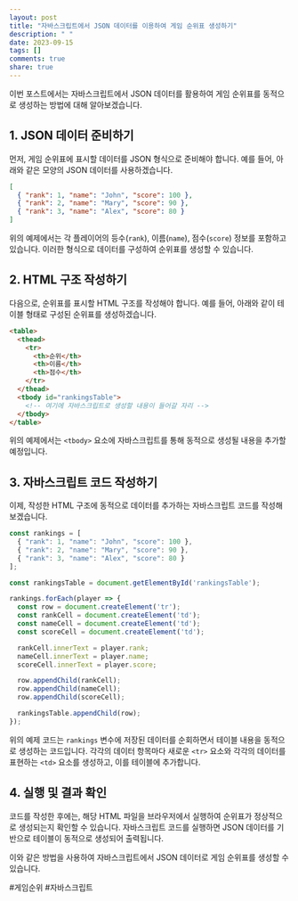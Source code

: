 ```yaml
---
layout: post
title: "자바스크립트에서 JSON 데이터를 이용하여 게임 순위표 생성하기"
description: " "
date: 2023-09-15
tags: []
comments: true
share: true
---
```


이번 포스트에서는 자바스크립트에서 JSON 데이터를 활용하여 게임 순위표를 동적으로 생성하는 방법에 대해 알아보겠습니다.

## 1. JSON 데이터 준비하기

먼저, 게임 순위표에 표시할 데이터를 JSON 형식으로 준비해야 합니다. 예를 들어, 아래와 같은 모양의 JSON 데이터를 사용하겠습니다.

```json
[
  { "rank": 1, "name": "John", "score": 100 },
  { "rank": 2, "name": "Mary", "score": 90 },
  { "rank": 3, "name": "Alex", "score": 80 }
]
```

위의 예제에서는 각 플레이어의 등수(`rank`), 이름(`name`), 점수(`score`) 정보를 포함하고 있습니다. 이러한 형식으로 데이터를 구성하여 순위표를 생성할 수 있습니다.

## 2. HTML 구조 작성하기

다음으로, 순위표를 표시할 HTML 구조를 작성해야 합니다. 예를 들어, 아래와 같이 테이블 형태로 구성된 순위표를 생성하겠습니다.

```html
<table>
  <thead>
    <tr>
      <th>순위</th>
      <th>이름</th>
      <th>점수</th>
    </tr>
  </thead>
  <tbody id="rankingsTable">
    <!-- 여기에 자바스크립트로 생성할 내용이 들어갈 자리 -->
  </tbody>
</table>
```

위의 예제에서는 `<tbody>` 요소에 자바스크립트를 통해 동적으로 생성될 내용을 추가할 예정입니다.

## 3. 자바스크립트 코드 작성하기

이제, 작성한 HTML 구조에 동적으로 데이터를 추가하는 자바스크립트 코드를 작성해보겠습니다.

```javascript
const rankings = [
  { "rank": 1, "name": "John", "score": 100 },
  { "rank": 2, "name": "Mary", "score": 90 },
  { "rank": 3, "name": "Alex", "score": 80 }
];

const rankingsTable = document.getElementById('rankingsTable');

rankings.forEach(player => {
  const row = document.createElement('tr');
  const rankCell = document.createElement('td');
  const nameCell = document.createElement('td');
  const scoreCell = document.createElement('td');

  rankCell.innerText = player.rank;
  nameCell.innerText = player.name;
  scoreCell.innerText = player.score;

  row.appendChild(rankCell);
  row.appendChild(nameCell);
  row.appendChild(scoreCell);

  rankingsTable.appendChild(row);
});
```

위의 예제 코드는 `rankings` 변수에 저장된 데이터를 순회하면서 테이블 내용을 동적으로 생성하는 코드입니다. 각각의 데이터 항목마다 새로운 `<tr>` 요소와 각각의 데이터를 표현하는 `<td>` 요소를 생성하고, 이를 테이블에 추가합니다.

## 4. 실행 및 결과 확인

코드를 작성한 후에는, 해당 HTML 파일을 브라우저에서 실행하여 순위표가 정상적으로 생성되는지 확인할 수 있습니다. 자바스크립트 코드를 실행하면 JSON 데이터를 기반으로 테이블이 동적으로 생성되어 출력됩니다.

이와 같은 방법을 사용하여 자바스크립트에서 JSON 데이터로 게임 순위표를 생성할 수 있습니다.

#게임순위 #자바스크립트